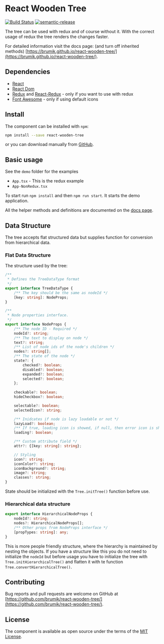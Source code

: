 # React Wooden Tree 

[![Build Status](https://travis-ci.com/brumik/react-wooden-tree.svg?branch=master)](https://travis-ci.com/brumik/react-wooden-tree)
[![semantic-release](https://img.shields.io/badge/%20%20%F0%9F%93%A6%F0%9F%9A%80-semantic--release-e10079.svg)](https://github.com/semantic-release/semantic-release)

The tree can be used with redux and of course without it. With the correct
usage of redux the tree renders the changes faster.

For detailed information visit the docs page: (and turn off inherited methods)
[https://brumik.github.io/react-wooden-tree/](https://brumik.github.io/react-wooden-tree/).

## Dependencies
* [React](https://reactjs.org/)
* [React Dom](https://www.npmjs.com/package/react-dom)
* [Redux](https://redux.js.org/) and [React-Redux](https://react-redux.js.org/) - only if you want to use with redux
* [Font Awesome](https://fontawesome.com/) - only if using default icons

## Install
The component can be installed with `npm`:
```bash
npm install --save react-wooden-tree
```
or you can download manually from [GitHub](https://github.com/brumik/react-wooden-tree).

## Basic usage
See the `demo` folder for the examples
* `App.tsx` - This is the redux example
* `App-NonRedux.tsx`

To start run `npm install` and then `npm run start`. It starts the demo 
application.

All the helper methods and definitions
are documented on the [docs page](https://brumik.github.io/react-wooden-tree/).

## Data Structure
The tree accepts flat structured data but supplies function for conversion
from hierarchical data. 


### Flat Data Structure
The structure used by the tree:
```typescript
/**
 * Defines the TreeDataType format
 */
export interface TreeDataType {
    /** The key should be the same as nodeId */
    [key: string]: NodeProps;
}

/**
 * Node properties interface.
 */
export interface NodeProps {
    /** The node ID - Required */
    nodeId?: string;
    /** The text to display on node */
    text?: string;
    /** List of node ids of the node's children */
    nodes?: string[];
    /** The state of the node */
    state?: {
        checked?: boolean;
        disabled?: boolean;
        expanded?: boolean;
        selected?: boolean;
    };
    
    checkable?: boolean;
    hideCheckbox?: boolean;

    selectable?: boolean;
    selectedIcon?: string;

    /** Inidcates if node is lazy loadable or not */
    lazyLoad?: boolean;
    /** If true, loading icon is showed, if null, then error icon is showed */
    loading?: boolean;

    /** Custom attribute field */
    attr?: {[key: string]: string};

    // Styling
    icon?: string;
    iconColor?: string;
    iconBackground?: string;
    image?: string;
    classes?: string;
}
```
State should be initialized with the `Tree.initTree()` function before use.

### Hierarchical data structure
```typescript
export interface HierarchicalNodeProps {
    nodeId?: string;
    nodes?: HierarchicalNodeProps[];
    /** Other props from NodeProps interface */
    [propTypes: string]: any;
}
```
This is more people friendly structure, where the hierarchy is maintained by
nesting the objects. If you have a structure like this you do not need to
initialize the `nodeId` but before usage you have to initialize the tree
with `Tree.initHierarchicalTree()` and flatten it with te function
`Tree.convertHierarchicalTree()`. 


## Contributing
Bug reports and pull requests are welcome on GitHub at
[https://github.com/brumik/react-wooden-tree/](https://github.com/brumik/react-wooden-tree/).

## License
The component is available as open source under the terms of the 
[MIT License](https://opensource.org/licenses/MIT). 
 

